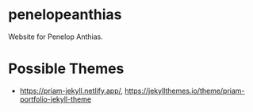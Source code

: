# penelopeanthias
Website for Penelop Anthias.

# Possible Themes
- https://priam-jekyll.netlify.app/, https://jekyllthemes.io/theme/priam-portfolio-jekyll-theme